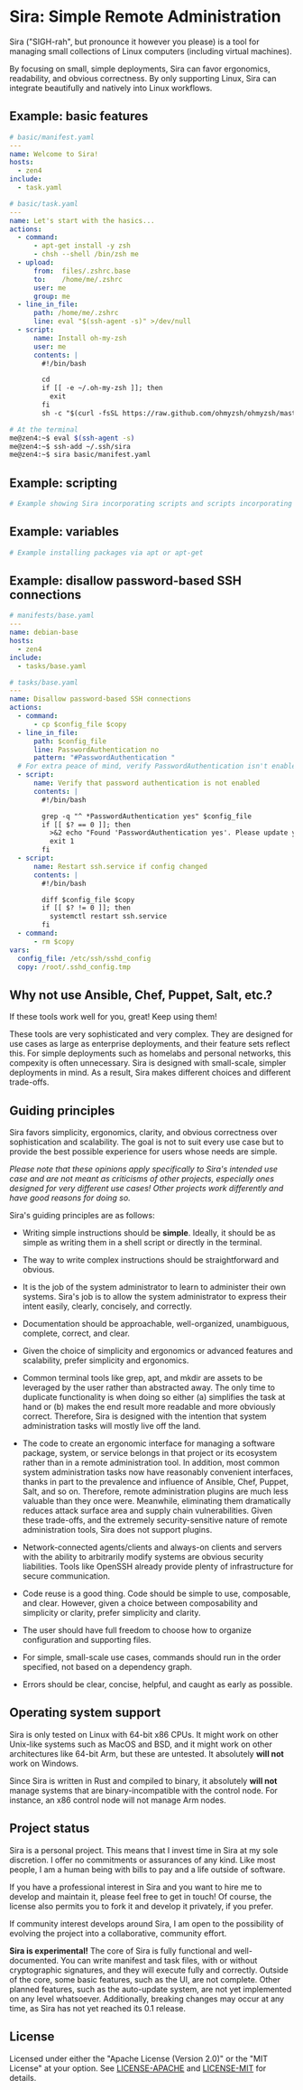 # Sira: Simple Remote Administration

Sira ("SIGH-rah", but pronounce it however you please) is a tool for managing small collections of Linux computers (including virtual machines).

By focusing on small, simple deployments, Sira can favor ergonomics, readability, and obvious correctness. By only supporting Linux, Sira can integrate beautifully and natively into Linux workflows.

## Example: basic features

```yaml
# basic/manifest.yaml
---
name: Welcome to Sira!
hosts:
  - zen4
include:
  - task.yaml
```

```yaml
# basic/task.yaml
---
name: Let's start with the hasics...
actions:
  - command:
      - apt-get install -y zsh
      - chsh --shell /bin/zsh me
  - upload:
      from:  files/.zshrc.base
      to:    /home/me/.zshrc
      user: me
      group: me
  - line_in_file:
      path: /home/me/.zshrc
      line: eval "$(ssh-agent -s)" >/dev/null
  - script:
      name: Install oh-my-zsh
      user: me
      contents: |
        #!/bin/bash

        cd
        if [[ -e ~/.oh-my-zsh ]]; then
          exit
        fi
        sh -c "$(curl -fsSL https://raw.github.com/ohmyzsh/ohmyzsh/master/tools/install.sh)" "" --unattended --keep-zshrc
```

```bash
# At the terminal
me@zen4:~$ eval $(ssh-agent -s)
me@zen4:~$ ssh-add ~/.ssh/sira
me@zen4:~$ sira basic/manifest.yaml
```

## Example: scripting

```yaml
# Example showing Sira incorporating scripts and scripts incorporating Sira
```

## Example: variables

```yaml
# Example installing packages via apt or apt-get
```

## Example: disallow password-based SSH connections

```yaml
# manifests/base.yaml
---
name: debian-base
hosts:
  - zen4
include:
  - tasks/base.yaml

# tasks/base.yaml
---
name: Disallow password-based SSH connections
actions:
  - command:
      - cp $config_file $copy
  - line_in_file:
      path: $config_file
      line: PasswordAuthentication no
      pattern: "#PasswordAuthentication "
  # For extra peace of mind, verify PasswordAuthentication isn't enabled elsewhere.
  - script:
      name: Verify that password authentication is not enabled
      contents: |
        #!/bin/bash

        grep -q "^ *PasswordAuthentication yes" $config_file
        if [[ $? == 0 ]]; then
          >&2 echo "Found 'PasswordAuthentication yes'. Please update your task file."
          exit 1
        fi
  - script:
      name: Restart ssh.service if config changed
      contents: |
        #!/bin/bash

        diff $config_file $copy
        if [[ $? != 0 ]]; then
          systemctl restart ssh.service
        fi
  - command:
      - rm $copy
vars:
  config_file: /etc/ssh/sshd_config
  copy: /root/.sshd_config.tmp
```

## Why not use Ansible, Chef, Puppet, Salt, etc.?

If these tools work well for you, great! Keep using them!

These tools are very sophisticated and very complex. They are designed for use cases as large as enterprise deployments, and their feature sets reflect this. For simple deployments such as homelabs and personal networks, this compexity is often unnecessary. Sira is designed with small-scale, simpler deployments in mind. As a result, Sira makes different choices and different trade-offs.

## Guiding principles

Sira favors simplicity, ergonomics, clarity, and obvious correctness over sophistication and scalability. The goal is not to suit every use case but to provide the best possible experience for users whose needs are simple.

*Please note that these opinions apply specifically to Sira's intended use case and are not meant as criticisms of other projects, especially ones designed for very different use cases! Other projects work differently and have good reasons for doing so.*

Sira's guiding principles are as follows:

* Writing simple instructions should be **simple**. Ideally, it should be as simple as writing them in a shell script or directly in the terminal.

* The way to write complex instructions should be straightforward and obvious.

* It is the job of the system administrator to learn to administer their own systems. Sira's job is to allow the system administrator to express their intent easily, clearly, concisely, and correctly.

* Documentation should be approachable, well-organized, unambiguous, complete, correct, and clear.

* Given the choice of simplicity and ergonomics or advanced features and scalability, prefer simplicity and ergonomics.

* Common terminal tools like grep, apt, and mkdir are assets to be leveraged by the user rather than abstracted away. The only time to duplicate functionality is when doing so either (a) simplifies the task at hand or (b) makes the end result more readable and more obviously correct. Therefore, Sira is designed with the intention that system administration tasks will mostly live off the land.

* The code to create an ergonomic interface for managing a software package, system, or service belongs in that project or its ecosystem rather than in a remote administration tool. In addition, most common system administration tasks now have reasonably convenient interfaces, thanks in part to the prevalence and influence of Ansible, Chef, Puppet, Salt, and so on. Therefore, remote administration plugins are much less valuable than they once were. Meanwhile, eliminating them dramatically reduces attack surface area and supply chain vulnerabilities. Given these trade-offs, and the extremely security-sensitive nature of remote administration tools, Sira does not support plugins.

* Network-connected agents/clients and always-on clients and servers with the ability to arbitrarily modify systems are obvious security liabilities. Tools like OpenSSH already provide plenty of infrastructure for secure communication.

* Code reuse is a good thing. Code should be simple to use, composable, and clear. However, given a choice between composability and simplicity or clarity, prefer simplicity and clarity.

* The user should have full freedom to choose how to organize configuration and supporting files.

* For simple, small-scale use cases, commands should run in the order specified, not based on a dependency graph.

* Errors should be clear, concise, helpful, and caught as early as possible.

## Operating system support

Sira is only tested on Linux with 64-bit x86 CPUs. It might work on other Unix-like systems such as MacOS and BSD, and it might work on other architectures like 64-bit Arm, but these are untested. It absolutely **will not** work on Windows.

Since Sira is written in Rust and compiled to binary, it absolutely **will not** manage systems that are binary-incompatible with the control node. For instance, an x86 control node will not manage Arm nodes.

## Project status

Sira is a personal project. This means that I invest time in Sira at my sole discretion. I offer no commitments or assurances of any kind. Like most people, I am a human being with bills to pay and a life outside of software.

If you have a professional interest in Sira and you want to hire me to develop and maintain it, please feel free to get in touch! Of course, the license also permits you to fork it and develop it privately, if you prefer.

If community interest develops around Sira, I am open to the possibility of evolving the project into a collaborative, community effort.

**Sira is experimental!** The core of Sira is fully functional and well-documented. You can write manifest and task files, with or without cryptographic signatures, and they will execute fully and correctly. Outside of the core, some basic features, such as the UI, are not complete. Other planned features, such as the auto-update system, are not yet implemented on any level whatsoever. Additionally, breaking changes may occur at any time, as Sira has not yet reached its 0.1 release.

## License

Licensed under either the "Apache License (Version 2.0)" or the "MIT License" at your option. See [LICENSE-APACHE](LICENSE-APACHE) and [LICENSE-MIT](LICENSE-MIT) for details.
